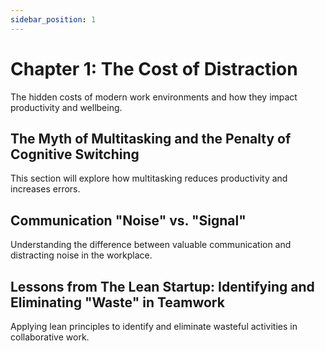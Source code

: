 ```yaml
---
sidebar_position: 1
---
```


# Chapter 1: The Cost of Distraction

The hidden costs of modern work environments and how they impact productivity and wellbeing.

## The Myth of Multitasking and the Penalty of Cognitive Switching

This section will explore how multitasking reduces productivity and increases errors.

## Communication "Noise" vs. "Signal"

Understanding the difference between valuable communication and distracting noise in the workplace.

## Lessons from The Lean Startup: Identifying and Eliminating "Waste" in Teamwork

Applying lean principles to identify and eliminate wasteful activities in collaborative work. 